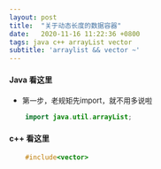 ```yaml
---
layout: post
title:  "关于动态长度的数据容器"
date:   2020-11-16 11:22:36 +0800
tags: java c++ arrayList vector
subtitle: 'arraylist && vector ~'
---
```


#### Java 看这里

- <font size=2>第一步，老规矩先import，就不用多说啦</font>

```java
    import java.util.arrayList;
```

#### c++ 看这里

```c++
    #include<vector>
```
